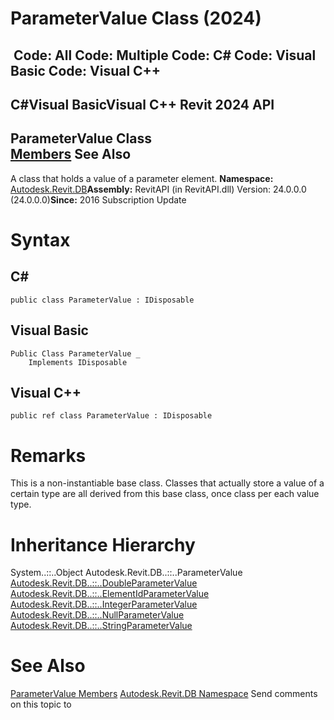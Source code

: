 # ParameterValue Class (2024)

﻿
 Code: All Code: Multiple Code: C# Code: Visual Basic Code: Visual C++   
---  
C#Visual BasicVisual C++
Revit 2024 API  
---  
ParameterValue Class  
[Members](fc18964a-0df5-d477-ca0a-fb0c69d3f152.md "ParameterValue Members") See Also  
---  
A class that holds a value of a parameter element. 
**Namespace:** [Autodesk.Revit.DB](87546ba7-461b-c646-cbb1-2cb8f5bff8b2.md "Autodesk.Revit.DB Namespace")**Assembly:** RevitAPI (in RevitAPI.dll) Version: 24.0.0.0 (24.0.0.0)**Since:** 2016 Subscription Update 
# Syntax
C#  
---  
```text
public class ParameterValue : IDisposable
```
  
Visual Basic  
---  
```text
Public Class ParameterValue _
	Implements IDisposable
```
  
Visual C++  
---  
```text
public ref class ParameterValue : IDisposable
```
  
# Remarks
This is a non-instantiable base class. Classes that actually store a value of a certain type are all derived from this base class, once class per each value type. 
# Inheritance Hierarchy
System..::..Object Autodesk.Revit.DB..::..ParameterValue [Autodesk.Revit.DB..::..DoubleParameterValue](561ef32b-c3bc-3847-ef2a-27f4a011e650.md "DoubleParameterValue Class") [Autodesk.Revit.DB..::..ElementIdParameterValue](7de25c99-4f85-ef1d-7f64-74092f963c98.md "ElementIdParameterValue Class") [Autodesk.Revit.DB..::..IntegerParameterValue](14c16038-74bf-205b-ac93-6ffa6274c034.md "IntegerParameterValue Class") [Autodesk.Revit.DB..::..NullParameterValue](fe10010f-e127-7248-1f17-8c1ee0d41ea0.md "NullParameterValue Class") [Autodesk.Revit.DB..::..StringParameterValue](2f79fff4-9773-471a-83f8-5636459bdbe5.md "StringParameterValue Class")
# See Also
[ParameterValue Members](fc18964a-0df5-d477-ca0a-fb0c69d3f152.md "ParameterValue Members")
[Autodesk.Revit.DB Namespace](87546ba7-461b-c646-cbb1-2cb8f5bff8b2.md "Autodesk.Revit.DB Namespace")
Send comments on this topic to 
